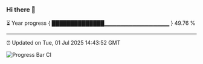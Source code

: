 ### Hi there 👋

⏳ Year progress { ██████████████▁▁▁▁▁▁▁▁▁▁▁▁▁▁▁▁ } 49.76 %

---

⏰ Updated on Tue, 01 Jul 2025 14:43:52 GMT

![Progress Bar CI](https://github.com/IshwaranRudhara/GIT-ACTION/workflows/Progress%20Bar%20CI/badge.svg)
